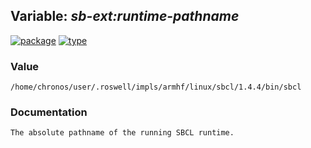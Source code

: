 ## Variable: ***sb-ext:*runtime-pathname****
[![package](https://img.shields.io/badge/Package-SB--EXT-5f9ea0.svg?style=social&colorA=999999)](../) [![type](https://img.shields.io/badge/Type-Variable-5f9ea0.svg?style=social&colorA=999999)](../#variable) 
### Value
```
/home/chronos/user/.roswell/impls/armhf/linux/sbcl/1.4.4/bin/sbcl
```
### Documentation
```
The absolute pathname of the running SBCL runtime.
```
